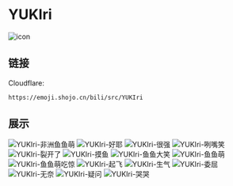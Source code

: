 # YUKIri
![icon](https://emoji.shojo.cn/bili/src/YUKIri/icon.png)
## 链接
Cloudflare:
```
https://emoji.shojo.cn/bili/src/YUKIri
```
## 展示
![YUKIri-非洲鱼鱼萌](https://emoji.shojo.cn/bili/src/YUKIri/YUKIri-非洲鱼鱼萌.png)
![YUKIri-好耶](https://emoji.shojo.cn/bili/src/YUKIri/YUKIri-好耶.png)
![YUKIri-很强](https://emoji.shojo.cn/bili/src/YUKIri/YUKIri-很强.png)
![YUKIri-咧嘴笑](https://emoji.shojo.cn/bili/src/YUKIri/YUKIri-咧嘴笑.png)
![YUKIri-裂开了](https://emoji.shojo.cn/bili/src/YUKIri/YUKIri-裂开了.png)
![YUKIri-摸鱼](https://emoji.shojo.cn/bili/src/YUKIri/YUKIri-摸鱼.png)
![YUKIri-鱼鱼大笑](https://emoji.shojo.cn/bili/src/YUKIri/YUKIri-鱼鱼大笑.png)
![YUKIri-鱼鱼萌](https://emoji.shojo.cn/bili/src/YUKIri/YUKIri-鱼鱼萌.png)
![YUKIri-鱼鱼萌吃惊](https://emoji.shojo.cn/bili/src/YUKIri/YUKIri-鱼鱼萌吃惊.png)
![YUKIri-起飞](https://emoji.shojo.cn/bili/src/YUKIri/YUKIri-起飞.png)
![YUKIri-生气](https://emoji.shojo.cn/bili/src/YUKIri/YUKIri-生气.png)
![YUKIri-委屈](https://emoji.shojo.cn/bili/src/YUKIri/YUKIri-委屈.png)
![YUKIri-无奈](https://emoji.shojo.cn/bili/src/YUKIri/YUKIri-无奈.png)
![YUKIri-疑问](https://emoji.shojo.cn/bili/src/YUKIri/YUKIri-疑问.png)
![YUKIri-哭哭](https://emoji.shojo.cn/bili/src/YUKIri/YUKIri-哭哭.png)
